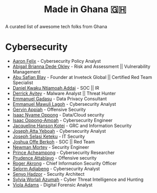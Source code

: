 # <p align="center"> Made in Ghana :ghana: </p>

A curated list of awesome tech folks from Ghana 

# Cybersecurity
- [Aaron Felix](https://www.linkedin.com/in/aaron-felix-8ba58a76/) - Cybersecurity Policy Analyst
- [Abigail Brianna Dede Okley](https://www.linkedin.com/in/abigail-brianna-dede-okley-ab830a94/) - Risk and Assessment || Vulnerability Management
- [Abu Safian Blay](https://www.linkedin.com/in/abu-safian-blay/) - Founder at Inveteck Global || Certified Red Team Specialist
- [Daniel Kwaku Ntiamoah Addai](https://www.linkedin.com/in/daniel-kwaku-ntiamoah-addai-a70448138/) - SOC || IR
- [Derrick Ayitey](https://www.linkedin.com/in/derrick-ayitey-a7ab17222/) - Malware Analyst || Threat Hunter
- [Emmanuel Gadasu](https://www.linkedin.com/in/emmanuelgadasu) - Data Privacy Consultant
- [Emmanuel Mawuli Lagoh](https://www.linkedin.com/in/emmanuel-mawuli-lagoh-137a24b2/) - Cybersecurity Analyst
- [Gervin Appiah](https://www.linkedin.com/in/gervin-appiah-03aa3630/) - Offensive Security
- [Isaac Nyame Oppong](https://www.linkedin.com/in/isaac-nyame-oppong/) - Data/Cloud security
- [Isaac Oppong-Amoah](https://www.linkedin.com/in/isaac-oppong-amoah-4645b01b8/) - Cybersecurity Engineer
- [Jacqueline Hanson Kotei](https://www.linkedin.com/in/jacqueihk/) - GRC and Information Security
- [Joseph Atta Yeboah](https://www.linkedin.com/in/josephyeboah2/) - Cybersecurity Analyst
- [Joseph Selasi Keteku](https://www.linkedin.com/in/joseph-keteku-25054853/) - IT Security
- [Joshua Offe Berkoh](https://www.linkedin.com/in/joshfiifi/) - SOC || Red Team
- [Newman Mortey](https://www.linkedin.com/in/newman-mortey/) - Security Engineer
- [Prince Acheampong](https://www.linkedin.com/in/prince-acheampong-85b495186/) - Cybersecurity Researcher
- [Prudence Attablayo](https://www.linkedin.com/in/prudence-attablayo/) - Offensive security
- [Roger Akrong](https://www.linkedin.com/in/roger-akrong-b3853688/) - Chief Information Security Officer
- [Selorm Adjabeng](https://www.linkedin.com/in/selorm-adjabeng/) - Cybersecurity Analyst
- [Senyo Hadzor](https://www.linkedin.com/in/senyohadzor/) - Security Architect
- [Sylvia Worlali Azumah](https://www.linkedin.com/in/sylvia-worlali-azumah-81a246158/) - Cyber Threat Intelligence and Hunting
- [Viola Adams](https://www.linkedin.com/in/viola-adams/) - Digital Forensic Analyst






















 
 


























